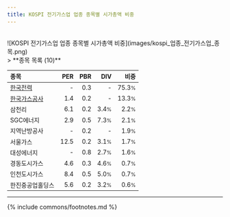 ```yaml
---
title: KOSPI 전기가스업 업종 종목별 시가총액 비중
---
```

<br>
![KOSPI 전기가스업 업종 종목별 시가총액 비중](images/kospi_업종_전기가스업_종목.png)
<br>
> **종목 목록 (10)**<a id="list"></a>

| **종목** | **PER** | **PBR** | **DIV** | **비중** |
| :------- | ------: | ------: | ------: | -------: |
| [한국전력](/015760/) | - | 0.3 | - | 75.3<small>%</small> |
| [한국가스공사](/036460/) | 1.4 | 0.2 | - | 13.3<small>%</small> |
| 삼천리 | 6.1 | 0.2 | 3.4<small>%</small> | 2.2<small>%</small> |
| SGC에너지 | 2.9 | 0.5 | 7.3<small>%</small> | 2.1<small>%</small> |
| 지역난방공사 | - | 0.2 | - | 1.9<small>%</small> |
| 서울가스 | 12.5 | 0.2 | 3.1<small>%</small> | 1.7<small>%</small> |
| 대성에너지 | - | 0.8 | 2.7<small>%</small> | 1.6<small>%</small> |
| 경동도시가스 | 4.6 | 0.3 | 4.6<small>%</small> | 0.7<small>%</small> |
| 인천도시가스 | 8.4 | 0.5 | 5.0<small>%</small> | 0.7<small>%</small> |
| 한진중공업홀딩스 | 5.6 | 0.2 | 3.2<small>%</small> | 0.6<small>%</small> |

---
{% include commons/footnotes.md %}
